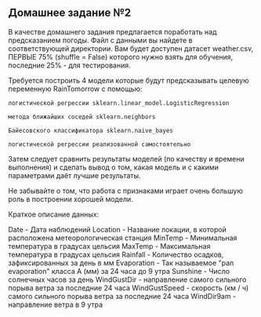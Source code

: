 ## Домашнее задание №2

В качестве домашнего задания предлагается поработать над предсказанием погоды. Файл с данными вы найдете в соответствующей директории. Вам будет доступен датасет weather.csv, ПЕРВЫЕ 75% (shuffle = False) которого нужно взять для обучения, последние 25% - для тестирования.

Требуется построить 4 модели которые будут предсказывать целевую переменную RainTomorrow с помощью:

    логистической регрессии sklearn.linear_model.LogisticRegression

    метода ближайших соседей sklearn.neighbors

    Байесовского классификатора sklearn.naive_bayes

    логистической регрессии реализованной самостоятельно

Затем следует сравнить результаты моделей (по качеству и времени выполнения) и сделать вывод о том, какая модель и с какими параметрами даёт лучшие результаты.

Не забывайте о том, что работа с признаками играет очень большую роль в построении хорошей модели.

Краткое описание данных:

Date - Дата наблюдений
Location - Название локации, в которой расположена метеорологическая станция
MinTemp - Минимальная температура в градусах цельсия
MaxTemp - Максимальная температура в градусах цельсия
Rainfall - Количество осадков, зафиксированных за день в мм
Evaporation - Так называемое "pan evaporation" класса А (мм) за 24 часа до 9 утра
Sunshine - Число солнечных часов за день
WindGustDir - направление самого сильного порыва ветра за последние 24 часа
WindGustSpeed - скорость (км / ч) самого сильного порыва ветра за последние 24 часа
WindDir9am - направление ветра в 9 утра
